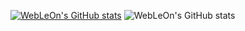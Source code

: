 [![WebLeOn's GitHub stats](https://github-readme-stats.vercel.app/api?username=webleon)](https://github.com/webleon&hide=issues&show_icons=true)
![WebLeOn's GitHub stats](https://github-readme-stats.vercel.app/api?username=webleon&hide=issues&show_icons=true)
